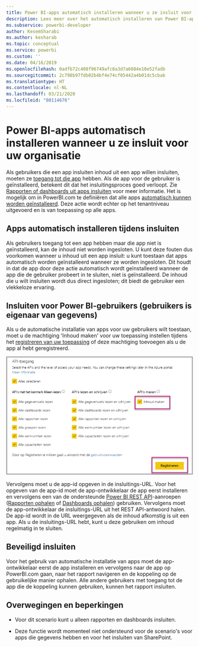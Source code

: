 ```yaml
---
title: Power BI-apps automatisch installeren wanneer u ze insluit voor uw organisatie
description: Lees meer over het automatisch installeren van Power BI-apps wanneer u ze insluit voor uw organisatie.
ms.subservice: powerbi-developer
author: KesemSharabi
ms.author: kesharab
ms.topic: conceptual
ms.service: powerbi
ms.custom: ''
ms.date: 04/16/2019
ms.openlocfilehash: 0adfb72c408f96749afc8a3d7a6884e10e52fadb
ms.sourcegitcommit: 2c798b97fdb02b4bf4e74cf05442a4b01dc5cbab
ms.translationtype: HT
ms.contentlocale: nl-NL
ms.lasthandoff: 03/21/2020
ms.locfileid: "80114676"
---
```

# <a name="auto-install-power-bi-apps-when-embedding-for-your-organization"></a>Power BI-apps automatisch installeren wanneer u ze insluit voor uw organisatie

Als gebruikers die een app insluiten inhoud uit een app willen insluiten, moeten ze [toegang tot die app](../../service-create-distribute-apps.md) hebben. Als de app voor de gebruiker is geïnstalleerd, betekent dit dat het insluitingsproces goed verloopt. Zie [Rapporten of dashboards uit apps insluiten](embed-from-apps.md) voor meer informatie. Het is mogelijk om in PowerBI.com te definiëren dat alle apps [automatisch kunnen worden geïnstalleerd](https://powerbi.microsoft.com/blog/automatically-install-apps/). Deze actie wordt echter op het tenantniveau uitgevoerd en is van toepassing op alle apps.

## <a name="auto-install-app-on-embedding"></a>Apps automatisch installeren tijdens insluiten

Als gebruikers toegang tot een app hebben maar die app niet is geïnstalleerd, kan de inhoud niet worden ingesloten. U kunt deze fouten dus voorkomen wanneer u inhoud uit een app insluit: u kunt toestaan dat apps automatisch worden geïnstalleerd wanneer ze worden ingesloten. Dit houdt in dat de app door deze actie automatisch wordt geïnstalleerd wanneer de app die de gebruiker probeert in te sluiten, niet is geïnstalleerd. De inhoud die u wilt insluiten wordt dus direct ingesloten; dit biedt de gebruiker een vlekkeloze ervaring.

## <a name="embed-for-power-bi-users-user-owns-data"></a>Insluiten voor Power BI-gebruikers (gebruikers is eigenaar van gegevens)

Als u de automatische installatie van apps voor uw gebruikers wilt toestaan, moet u de machtiging 'Inhoud maken' voor uw toepassing instellen tijdens het [registreren van uw toepassing](register-app.md#register-with-the-power-bi-application-registration-tool) of deze machtiging toevoegen als u de app al hebt geregistreerd.

![Inhoud maken door apps te registreren](media/embed-auto-install-app/register-app-create-content.png)

Vervolgens moet u de app-id opgeven in de insluitings-URL. Voor het opgeven van de app-id moet de app-ontwikkelaar de app eerst installeren en vervolgens een van de ondersteunde [Power BI REST API](https://docs.microsoft.com/rest/api/power-bi/)-aanroepen ([Rapporten ophalen](https://docs.microsoft.com/rest/api/power-bi/reports/getreports) of [Dashboards ophalen](https://docs.microsoft.com/rest/api/power-bi/dashboards/getdashboards)) gebruiken. Vervolgens moet de app-ontwikkelaar de insluitings-URL uit het REST API-antwoord halen. De app-id wordt in de URL weergegeven als de inhoud afkomstig is uit een app.  Als u de insluitings-URL hebt, kunt u deze gebruiken om inhoud regelmatig in te sluiten.

## <a name="secure-embed"></a>Beveiligd insluiten

Voor het gebruik van automatische installatie van apps moet de app-ontwikkelaar eerst de app installeren en vervolgens naar de app op PowerBI.com gaan, naar het rapport navigeren en de koppeling op de gebruikelijke manier ophalen. Alle andere gebruikers met toegang tot de app die de koppeling kunnen gebruiken, kunnen het rapport insluiten.

## <a name="considerations-and-limitations"></a>Overwegingen en beperkingen

* Voor dit scenario kunt u alleen rapporten en dashboards insluiten.

* Deze functie wordt momenteel niet ondersteund voor de scenario's voor apps die gegevens hebben en voor het insluiten van SharePoint.
